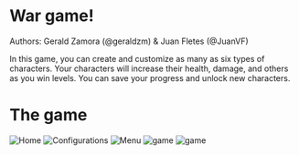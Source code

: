 # War game!

Authors:  Gerald Zamora (@geraldzm) & Juan Fletes (@JuanVF)

In this game, you can create and customize as many as six types of characters.  Your characters will increase their health, damage, and others as you win levels. You can save your progress and unlock new characters.


# The game

![Home](https://i.imgur.com/GOtH7hY.png)
![Configurations](https://i.imgur.com/dcPp0OP.png)
![Menu](https://i.imgur.com/YFC0dQp.png)
![game](https://i.imgur.com/3sDkG8L.png)
![game](https://i.imgur.com/69vtwuR.png)
